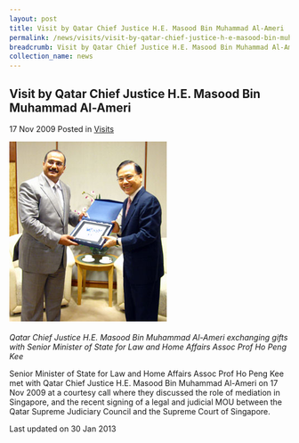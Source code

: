 ```yaml
---
layout: post
title: Visit by Qatar Chief Justice H.E. Masood Bin Muhammad Al-Ameri
permalink: /news/visits/visit-by-qatar-chief-justice-h-e-masood-bin-muhammad-al-ameri/
breadcrumb: Visit by Qatar Chief Justice H.E. Masood Bin Muhammad Al-Ameri
collection_name: news
---
```


<style>
.image {width: 400px;}
.image img {max-width: 100%;}
</style>

Visit by Qatar Chief Justice H.E. Masood Bin Muhammad Al-Ameri
---

17 Nov 2009 Posted in [Visits](/news/visits/)

<div class="image"><img src="/images/qatar-cj-al-ameri-and-sms.jpg/"></div><br>
<i>Qatar Chief Justice H.E. Masood Bin Muhammad Al-Ameri exchanging gifts with Senior Minister of State for Law and Home Affairs Assoc Prof Ho Peng Kee</i>

Senior Minister of State for Law and Home Affairs Assoc Prof Ho Peng Kee met with Qatar Chief Justice H.E. Masood Bin Muhammad Al-Ameri on 17 Nov 2009 at a courtesy call where they discussed the role of mediation in Singapore, and the recent signing of a legal and judicial MOU between the Qatar Supreme Judiciary Council and the Supreme Court of Singapore.

<p class="right-side-updated">Last updated on 30 Jan 2013</p>
